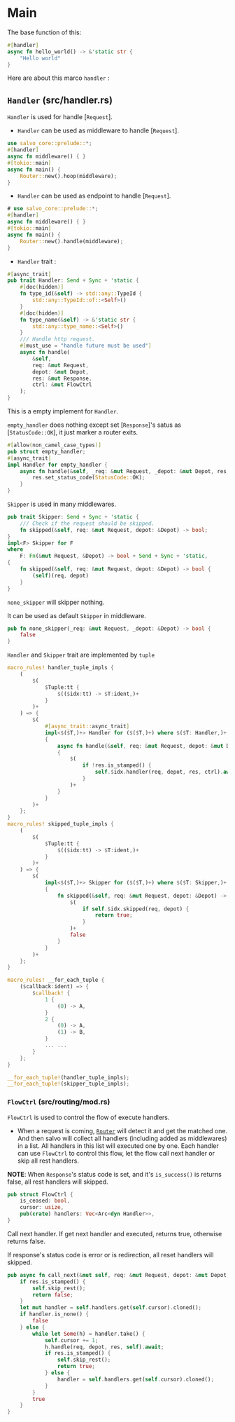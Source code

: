 # Main
The base function of this: 
```rust
#[handler]
async fn hello_world() -> &'static str {
    "Hello world"
}
```
Here are about this  marco `handler` : 

## `Handler` (src/handler.rs)

`Handler` is used for handle [`Request`].

* `Handler` can be used as middleware to handle [`Request`].

```rust
use salvo_core::prelude::*;
#[handler]
async fn middleware() { }
#[tokio::main]
async fn main() {
    Router::new().hoop(middleware);
}
```

* `Handler` can be used as endpoint to handle [`Request`].

```rust
# use salvo_core::prelude::*;
#[handler]
async fn middleware() { }
#[tokio::main]
async fn main() {
    Router::new().handle(middleware);
}
```

* `Handler` trait : 

```rust
#[async_trait]
pub trait Handler: Send + Sync + 'static {
    #[doc(hidden)]
    fn type_id(&self) -> std::any::TypeId {
        std::any::TypeId::of::<Self>()
    }
    #[doc(hidden)]
    fn type_name(&self) -> &'static str {
        std::any::type_name::<Self>()
    }
    /// Handle http request.
    #[must_use = "handle future must be used"]
    async fn handle(
        &self, 
        req: &mut Request, 
        depot: &mut Depot,
        res: &mut Response, 
        ctrl: &mut FlowCtrl
    );
}
```

This is a empty implement for `Handler`.

`empty_handler` does nothing except set [`Response`]'s satus as [`StatusCode::OK`], it just marker a router exits.
```rust
#[allow(non_camel_case_types)]
pub struct empty_handler;
#[async_trait]
impl Handler for empty_handler {
    async fn handle(&self, _req: &mut Request, _depot: &mut Depot, res: &mut Response, _ctrl: &mut FlowCtrl) {
        res.set_status_code(StatusCode::OK);
    }
}
```

`Skipper` is used in many middlewares.
```rust
pub trait Skipper: Send + Sync + 'static {
    /// Check if the request should be skipped.
    fn skipped(&self, req: &mut Request, depot: &Depot) -> bool;
}
impl<F> Skipper for F
where
    F: Fn(&mut Request, &Depot) -> bool + Send + Sync + 'static,
{
    fn skipped(&self, req: &mut Request, depot: &Depot) -> bool {
        (self)(req, depot)
    }
}
```

`none_skipper` will skipper nothing.

It can be used as default `Skipper` in middleware.
```rust
pub fn none_skipper(_req: &mut Request, _depot: &Depot) -> bool {
    false
}
```

`Handler` and `Skipper` trait are implemented by `tuple`

```rust
macro_rules! handler_tuple_impls {
    (
        $(
            $Tuple:tt {
                $(($idx:tt) -> $T:ident,)+
            }
        )+
    ) => {
        $(
            #[async_trait::async_trait]
            impl<$($T,)+> Handler for ($($T,)+) where $($T: Handler,)+
            {
                async fn handle(&self, req: &mut Request, depot: &mut Depot, res: &mut Response, ctrl: &mut FlowCtrl)
                {
                    $(
                        if !res.is_stamped() {
                            self.$idx.handler(req, depot, res, ctrl).await;
                        }
                    )+
                }
            }
        )+
    };
}
macro_rules! skipped_tuple_impls {
    (
        $(
            $Tuple:tt {
                $(($idx:tt) -> $T:ident,)+
            }
        )+
    ) => {
        $(
            impl<$($T,)+> Skipper for ($($T,)+) where $($T: Skipper,)+
            {
                fn skipped(&self, req: &mut Request, depot: &Depot) -> bool {
                    $(
                        if self.$idx.skipped(req, depot) {
                            return true;
                        }
                    )+
                    false
                }
            }
        )+
    };
}

macro_rules! __for_each_tuple {
    ($callback:ident) => {
        $callback! {
            1 {
                (0) -> A,
            }
            2 {
                (0) -> A,
                (1) -> B,
            }
            ... ...
        }
    };
}

__for_each_tuple!(handler_tuple_impls);
__for_each_tuple!(skipper_tuple_impls);
```

### `FlowCtrl` (src/routing/mod.rs)
`FlowCtrl` is used to control the flow of execute handlers.

* When a request is coming, [`Router`] will detect it and get the matched one.
And then salvo will collect all handlers (including added as middlewares) in a list.
All handlers in this list will executed one by one. Each handler can use `FlowCtrl` to control this
flow, let the flow call next handler or skip all rest handlers.

**NOTE**: When `Response`'s status code is set, and it's `is_success()` is returns false, all rest handlers
will skipped.

 [`Router`]: crate::routing::Router
```rust
pub struct FlowCtrl {
    is_ceased: bool,
    cursor: usize,
    pub(crate) handlers: Vec<Arc<dyn Handler>>,
}
```

Call next handler. If get next handler and executed, returns true, otherwise returns false.

If response's status code is error or is redirection, all reset handlers will skipped.
```rust
pub async fn call_next(&mut self, req: &mut Request, depot: &mut Depot, res: &mut Response) -> bool {
    if res.is_stamped() {
        self.skip_rest();
        return false;
    }
    let mut handler = self.handlers.get(self.cursor).cloned();
    if handler.is_none() {
        false
    } else {
        while let Some(h) = handler.take() {
            self.cursor += 1;
            h.handle(req, depot, res, self).await;
            if res.is_stamped() {
                self.skip_rest();
                return true;
            } else {
                handler = self.handlers.get(self.cursor).cloned();
            }
        }
        true
    }
}
```